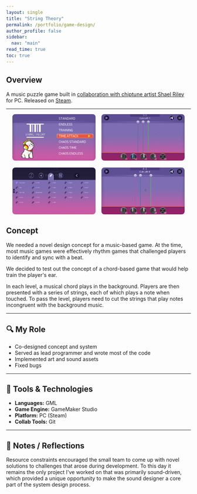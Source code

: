 ```yaml
---
layout: single
title: "String Theory"
permalink: /portfolio/game-design/
author_profile: false
sidebar:
  nav: "main"
read_time: true
toc: true
---
```

## Overview  
A music puzzle game built in [collaboration with chiptune artist Shael Riley](https://www.destructoid.com/chiptune-artist-shael-riley-wants-to-train-your-ears-with-new-game/) for PC. Released on [Steam](https://store.steampowered.com/app/402150/String_Theory/).  

---
<div style="display: flex; flex-wrap: wrap; gap: 16px; justify-content: center;">

  <a href="/assets/images/string-theory-1.png" data-lightbox="game-gallery" data-title="Main menu and title screen" style="flex: 1 1 45%; max-width: 45%;">
    <img src="/assets/images/string-theory-1.png" alt="Main menu" style="width: 100%; border-radius: 8px;" />
  </a>

  <a href="/assets/images/string-theory-2.png" data-lightbox="game-gallery" data-title="Core puzzle interface with logic wires" style="flex: 1 1 45%; max-width: 45%;">
    <img src="/assets/images/string-theory-2.png" alt="Puzzle interface" style="width: 100%; border-radius: 8px;" />
  </a>

  <a href="/assets/images/string-theory-3.png" data-lightbox="game-gallery" data-title="Progression map and difficulty levels" style="flex: 1 1 45%; max-width: 45%;">
    <img src="/assets/images/string-theory-3.png" alt="Progression map" style="width: 100%; border-radius: 8px;" />
  </a>

  <a href="/assets/images/string-theory-4.png" data-lightbox="game-gallery" data-title="Settings screen with audio controls" style="flex: 1 1 45%; max-width: 45%;">
    <img src="/assets/images/string-theory-4.png" alt="Settings screen" style="width: 100%; border-radius: 8px;" />
  </a>

</div>

## Concept
We needed a novel design concept for a music-based game. At the time, most music games were effectively rhythm games that challenged players to identify and sync with a beat. 

We decided to test out the concept of a chord-based game that would help train the player's ear. 

In each level, a musical chord plays in the background. Players are then presented with a series of strings, each of which plays a note when touched. To pass the level, players need to cut the strings that play notes incongruent with the background music. 

---

## 🔍 My Role  
- Co-designed concept and system 
- Served as lead programmer and wrote most of the code  
- Implemented art and sound assets
- Fixed bugs

---

## 🔧 Tools & Technologies  
- **Languages:** GML
- **Game Engine:** GameMaker Studio 
- **Platform:** PC (Steam) 
- **Collab Tools:** Git

---

## 💬 Notes / Reflections
Resource constraints encouraged the small team to come up with novel solutions to challenges that arose during development. To this day it remains the only project I've worked on that was primarily sound-driven, which provided a unique opportunity to make the sound designer a core part of the system design process. 
